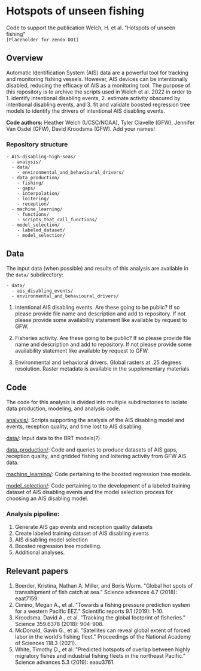 # Hotspots of unseen fishing

Code to support the publication Welch, H. et al. "Hotspots of unseen fishing"  
`[Placeholder for zendo DOI]`

## Overview
Automatic Identification System (AIS) data are a powerful tool for tracking and monitoring fishing vessels. However, AIS devices can be intentionally disabled, reducing the efficacy of AIS as a monitoring tool. The purpose of this repository is to archive the scripts used in Welch et al. 2022 in order to 1. identify intentional disabling events, 2. estimate activity obscured by intentional disabling events, and 3. fit and validate boosted regression tree models to identify the drivers of intentional AIS disabling events.

**Code authors:** Heather Welch (UCSC/NOAA), Tyler Clavelle (GFW), Jennifer Van Osdel (GFW), David Kroodsma (GFW). Add your names!  

### Repository structure

```
- AIS-disabling-high-seas/
  - analysis/
  - data/
    - environmental_and_behavioural_drivers/
  - data_production/
    - fishing/
    - gaps/
    - interpolation/
    - loitering/
    - reception/
  - machine_learning/
    - functions/
    - scripts_that_call_functions/
  - model_selection/
    - labeled_dataset/
    - model_selection/
```

## Data

The input data (when possible) and results of this analysis are available in the `data/` subdirectory:

```
- data/
  - ais_disabling_events/
  - environmental_and_behavioural_drivers/
```

1. Intentional AIS disabling events. Are these going to be public? If so please provide file name and description and add to repository. If not please provide some availability statement like available by request to GFW.  

2. Fisheries activity.  Are these going to be public? If so please provide file name and description and add to repository. If not please provide some availability statement like available by request to GFW.

3. Environmental and behavioral drivers. Global rasters at .25 degrees resolution. Raster metadata is available in the supplementary materials.

## Code

The code for this analysis is divided into multiple subdirectories to isolate data production, modeling, and analysis code.

[analysis/](analysis/README.md): Scripts supporting the analysis of the AIS disabling model and events, reception quality, and time lost to AIS disabling.

[data/](): Input data to the BRT models(?)

[data_production/](data_production/README.md): Code and queries to produce datasets of AIS gaps, reception quality, and gridded fishing and loitering activity from GFW AIS data.

[machine_learning/](machine_learning/README.md): Code pertaining to the boosted regression tree models.

[model_selection/](model_selection/README.md): Code pertaining to the development of a labeled training dataset of AIS disabling events and the model selection process for choosing an AIS disabling model.

### Analysis pipeline:

1. Generate AIS gap events and reception quality datasets
2. Create labeled training dataset of AIS disabling events
3. AIS disabling model selection
4. Boosted regression tree modelling.
5. Additional analyses.

## Relevant papers

1. Boerder, Kristina, Nathan A. Miller, and Boris Worm. "Global hot spots of transshipment of fish catch at sea." Science advances 4.7 (2018): eaat7159.  
2. Cimino, Megan A., et al. "Towards a fishing pressure prediction system for a western Pacific EEZ." Scientific reports 9.1 (2019): 1-10.  
3. Kroodsma, David A., et al. "Tracking the global footprint of fisheries." Science 359.6378 (2018): 904-908.  
4. McDonald, Gavin G., et al. "Satellites can reveal global extent of forced labor in the world’s fishing fleet." Proceedings of the National Academy of Sciences 118.3 (2021).  
5. White, Timothy D., et al. "Predicted hotspots of overlap between highly migratory fishes and industrial fishing fleets in the northeast Pacific." Science advances 5.3 (2019): eaau3761.
